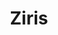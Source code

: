 ---
title: Ziris
period: 2019 – present
description: Blending art history with photography. A timeless website as a digital photo magazine.
descriptionShort: Blending art history with photography. A timeless website as a digital photo magazine.
highlights:
  - title: Involvement
    items:
      - Design / Motion
      - Fullstack Dev
  - title: Tech
    items:
      - Jekyll, Vanilla JS
      - GSAP, SCSS
image: https://res.cloudinary.com/tibor/image/upload/v1758188924/ziris-hero_pnwkt2.png
visit: https://ziris.nl
color:
  fg:
    primary: "#820186"
    secondary: "#555"
    tertiary: "#820186"
  bg:
    primary: "#e0e0e0"
    secondary: "#dfb8e0"
    tertiary: "#a2adcd"
items:
  - src: https://res.cloudinary.com/tibor/image/upload/v1758128827/ziris-1_crgynl.png
  - src: https://res.cloudinary.com/tibor/image/upload/v1758128829/ziris-2_r5dbvf.png
  - src: https://res.cloudinary.com/tibor/image/upload/v1758128832/ziris-3_atgnvn.png
  - src: https://res.cloudinary.com/tibor/image/upload/v1758128847/ziris-6_dl3ryr.png
  - src: https://res.cloudinary.com/tibor/image/upload/v1759148437/ziris-mobile_gflthj.png
    rounded: false
  - src: https://res.cloudinary.com/tibor/image/upload/v1758128849/ziris-8_wbuebs.png
---